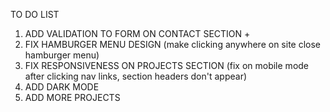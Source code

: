 TO DO LIST
1. ADD VALIDATION TO FORM ON CONTACT SECTION +
2. FIX HAMBURGER MENU DESIGN (make clicking anywhere on site close hamburger menu)
3. FIX RESPONSIVENESS ON PROJECTS SECTION (fix on mobile mode after clicking nav links, section headers don't appear)
4. ADD DARK MODE
5. ADD MORE PROJECTS